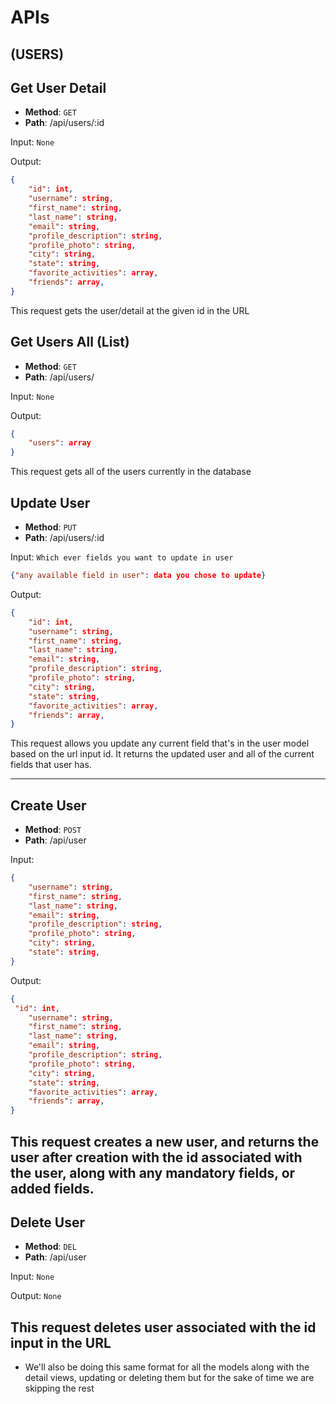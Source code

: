 # APIs

## (USERS)

## Get User Detail

* **Method**: `GET`
* **Path**: /api/users/:id

Input: `None`

Output:

```json
{
	"id": int,
	"username": string,
	"first_name": string,
	"last_name": string,
	"email": string,
	"profile_description": string,
	"profile_photo": string,
	"city": string,
	"state": string,
	"favorite_activities": array,
	"friends": array,
}
```
This request gets the user/detail at the given id in the URL


## Get Users All (List)

* **Method**: `GET`
* **Path**: /api/users/

Input: `None`

Output:

```json
{
	"users": array
}
```
This request gets all of the users currently in the database


## Update User

* **Method**: `PUT`
* **Path**: /api/users/:id

Input: `Which ever fields you want to update in user`

```json
{"any available field in user": data you chose to update}
```

Output: 

```json
{
	"id": int,
	"username": string,
	"first_name": string,
	"last_name": string,
	"email": string,
	"profile_description": string,
	"profile_photo": string,
	"city": string,
	"state": string,
	"favorite_activities": array,
	"friends": array,
}
```
This request allows you update any current field that's in the user model
based on the url input id. It returns the updated user and all of the current
fields that user has.

----------------------------------

## Create User

* **Method**: `POST`
* **Path**: /api/user

Input:

```json
{
	"username": string,
	"first_name": string,
	"last_name": string,
	"email": string,
	"profile_description": string,
	"profile_photo": string,
	"city": string,
	"state": string,
}
```

Output:

```json
{
 "id": int,
	"username": string,
	"first_name": string,
	"last_name": string,
	"email": string,
	"profile_description": string,
	"profile_photo": string,
	"city": string,
	"state": string,
	"favorite_activities": array,
	"friends": array,
}
```
This request creates a new user, and returns the user after creation
with the id associated with the user, along with any mandatory fields,
or added fields.
----------------------------------

## Delete User

* **Method**: `DEL`
* **Path**: /api/user

Input: `None`

Output: `None`

This request deletes user associated with the id input in the URL
----------------------------------

* We'll also be doing this same format for all the models along with
the detail views, updating or deleting them but for the sake of time
we are skipping the rest